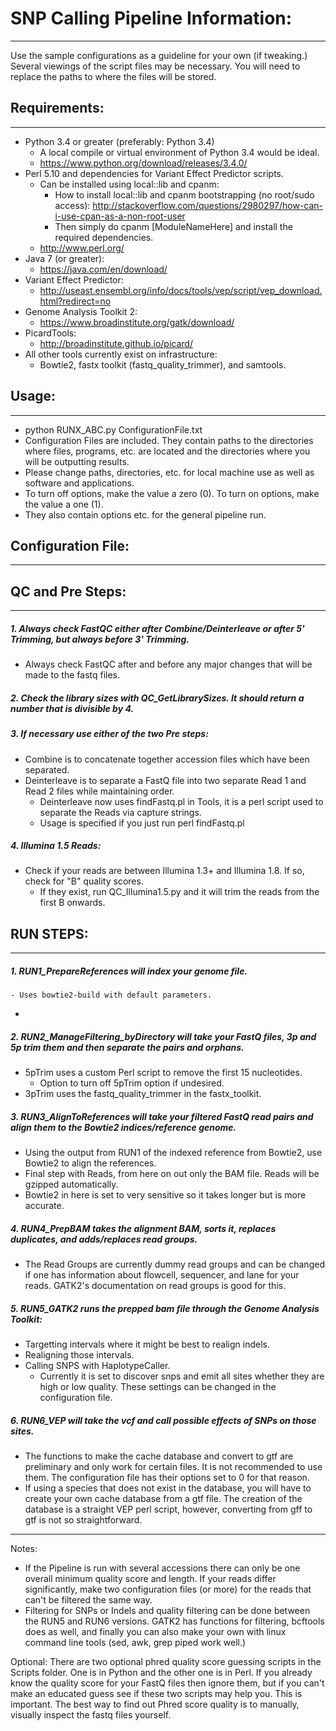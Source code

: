 # SNP Calling Pipeline Information: #

* * * * * * * * * * * * * * * * * * * * * * * * * * * * * * * * * * * * * * * *

Use the sample configurations as a guideline for your own (if tweaking.) Several viewings of the script files may be necessary.
You will need to replace the paths to where the files will be stored.

## Requirements: ##

-------------------------------------------------------------------------------

  - Python 3.4 or greater (preferably: Python 3.4)
    * A local compile or virtual environment of Python 3.4 would be ideal.
    * https://www.python.org/download/releases/3.4.0/
  - Perl 5.10 and dependencies for Variant Effect Predictor scripts.
    * Can be installed using local::lib and cpanm:
      - How to install local::lib and cpanm bootstrapping (no root/sudo access): http://stackoverflow.com/questions/2980297/how-can-i-use-cpan-as-a-non-root-user
      - Then simply do cpanm [ModuleNameHere] and install the required dependencies.
    * http://www.perl.org/
  - Java 7 (or greater):
    * https://java.com/en/download/
  - Variant Effect Predictor:
    * http://useast.ensembl.org/info/docs/tools/vep/script/vep_download.html?redirect=no
  - Genome Analysis Toolkit 2:
    * https://www.broadinstitute.org/gatk/download/
  - PicardTools:
    * http://broadinstitute.github.io/picard/
  - All other tools currently exist on infrastructure:
    * Bowtie2, fastx toolkit (fastq_quality_trimmer), and samtools.

## Usage: ##

-------------------------------------------------------------------------------

  - python RUNX_ABC.py ConfigurationFile.txt
  - Configuration Files are included. They contain paths to the directories where files, programs, etc. are located and the directories where you will be outputting results.
  - Please change paths, directories, etc. for local machine use as well as software and applications.
  - To turn off options, make the value a zero (0). To turn on options, make the value a one (1).
  - They also contain options etc. for the general pipeline run.

## Configuration File: ##
   
-------------------------------------------------------------------------------

## QC and Pre Steps: ##

-------------------------------------------------------------------------------

##### 1. Always check FastQC either after Combine/Deinterleave or after 5' Trimming, but always before 3' Trimming. #####

  - Always check FastQC after and before any major changes that will be made to the fastq files.
   
##### 2. Check the library sizes with QC_GetLibrarySizes. It should return a number that is divisible by 4. #####

##### 3. If necessary use either of the two Pre steps: #####

  - Combine is to concatenate together accession files which have been separated.
  - Deinterleave is to separate a FastQ file into two separate Read 1 and Read 2 files while maintaining order.
    * Deinterleave now uses findFastq.pl in Tools, it is a perl script used to separate the Reads via capture strings.
    * Usage is specified if you just run perl findFastq.pl

##### 4. Illumina 1.5 Reads: #####

  - Check if your reads are between Illumina 1.3+ and Illumina 1.8. If so, check for "B" quality scores.
    * If they exist, run QC_Illumina1.5.py and it will trim the reads from the first B onwards.
     
## RUN STEPS: ##

-------------------------------------------------------------------------------

##### 1. RUN1_PrepareReferences will index your genome file. #####

    - Uses bowtie2-build with default parameters.

  - 
   
##### 2. RUN2_ManageFiltering_byDirectory will take your FastQ files, 3p and 5p trim them and then separate the pairs and orphans. #####

  - 5pTrim uses a custom Perl script to remove the first 15 nucleotides.
    * Option to turn off 5pTrim option if undesired.
  - 3pTrim uses the fastq_quality_trimmer in the fastx_toolkit.
   
##### 3. RUN3_AlignToReferences will take your filtered FastQ read pairs and align them to the Bowtie2 indices/reference genome. #####

  - Using the output from RUN1 of the indexed reference from Bowtie2, use Bowtie2 to align the references.
  - Final step with Reads, from here on out only the BAM file. Reads will be gzipped automatically.
  - Bowtie2 in here is set to very sensitive so it takes longer but is more accurate.
   
##### 4. RUN4_PrepBAM takes the alignment BAM, sorts it, replaces duplicates, and adds/replaces read groups. #####

  - The Read Groups are currently dummy read groups and can be changed if one has information about flowcell, sequencer, and lane for your reads. GATK2's documentation on read groups is good for this.
   
##### 5. RUN5_GATK2 runs the prepped bam file through the Genome Analysis Toolkit: #####

  - Targetting intervals where it might be best to realign indels.
  - Realigning those intervals.
  - Calling SNPS with HaplotypeCaller.
    * Currently it is set to discover snps and emit all sites whether they are high or low quality. These settings can be changed in the configuration file.
     
##### 6. RUN6_VEP will take the vcf and call possible effects of SNPs on those sites. #####

  - The functions to make the cache database and convert to gtf are preliminary and only work for certain files. It is not recommended to use them. The configuration file has their options set to 0 for that reason.
  - If using a species that does not exist in the database, you will have to create your own cache database from a gtf file. The creation of the database is a straight VEP perl script, however, converting from gff to gtf is not so straightforward.

-------------------------------------------------------------------------------

Notes:
  - If the Pipeline is run with several accessions there can only be one overall minimum quality score and length. If your reads differ significantly, make two configuration files (or more) for the reads that can't be filtered the same way.
  - Filtering for SNPs or Indels and quality filtering can be done between the RUN5 and RUN6 versions. GATK2 has functions for filtering, bcftools does as well, and finally you can also make your own with linux command line tools (sed, awk, grep piped work well.)

Optional:
There are two optional phred quality score guessing scripts in the Scripts folder. One is in Python and the other one is in Perl. If you already know the quality score for your FastQ files then ignore them, but if you can't make an educated guess see if these two scripts may help you. This is important. The best way to find out Phred score quality is to manually, visually inspect the fastq files yourself.
